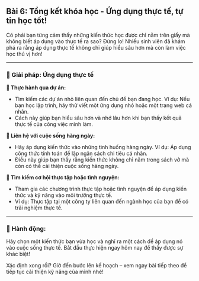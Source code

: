 ## Bài 6: Tổng kết khóa học - Ứng dụng thực tế, tự tin học tốt!

Có phải bạn từng cảm thấy những kiến thức học được chỉ nằm trên giấy mà không biết áp dụng vào thực tế ra sao? Đừng lo! Nhiều sinh viên đã khám phá ra rằng áp dụng thực tế không chỉ giúp hiểu sâu hơn mà còn làm việc học thú vị hơn!

---

### 📌 Giải pháp: Ứng dụng thực tế

**🔹 Thực hành qua dự án:**
- Tìm kiếm các dự án nhỏ liên quan đến chủ đề bạn đang học. Ví dụ: Nếu bạn học lập trình, hãy thử viết một ứng dụng nhỏ hoặc một trang web cá nhân.
- Cách này giúp bạn hiểu sâu hơn và nhớ lâu hơn khi bạn thấy kết quả thực tế của công việc mình làm.

**🔹 Liên hệ với cuộc sống hàng ngày:**
- Hãy áp dụng kiến thức vào những tình huống hàng ngày. Ví dụ: Áp dụng công thức tính toán để lập ngân sách chi tiêu cá nhân.
- Điều này giúp bạn thấy rằng kiến thức không chỉ nằm trong sách vở mà còn có thể cải thiện cuộc sống hàng ngày.

**🔹 Tìm kiếm cơ hội thực tập hoặc tình nguyện:**
- Tham gia các chương trình thực tập hoặc tình nguyện để áp dụng kiến thức và kỹ năng vào môi trường thực tế.
- Ví dụ: Thực tập tại một công ty liên quan đến ngành học của bạn để có trải nghiệm thực tế.

---

### 🚀 Hành động:

Hãy chọn một kiến thức bạn vừa học và nghĩ ra một cách để áp dụng nó vào cuộc sống thực tế. Bắt đầu thực hiện ngay hôm nay để thấy được sự khác biệt!

Xác định xong rồi? Giờ đến bước lên kế hoạch – xem ngay bài tiếp theo để tiếp tục cải thiện kỹ năng của mình nhé!
